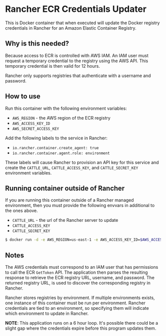 # Rancher ECR Credentials Updater

This is Docker container that when executed will update the Docker registry credentials in Rancher for an Amazon Elastic Container Registry.

## Why is this needed?

Because access to ECR is controlled with AWS IAM.
An IAM user must request a temporary credential to the registry using the AWS API.
This temporary credential is then valid for 12 hours.

Rancher only supports registries that authenticate with a username and password.

## How to use

Run this container with the following environment variables:
* `AWS_REGION` - the AWS region of the ECR registry
* `AWS_ACCESS_KEY_ID`
* `AWS_SECRET_ACCESS_KEY`

Add the following labels to the service in Rancher:
* `io.rancher.container.create_agent: true`
* `io.rancher.container.agent.role: environment`

These labels will cause Rancher to provision an API key for this service and create the `CATTLE_URL`, `CATTLE_ACCESS_KEY`, and `CATTLE_SECRET_KEY` environment variables.

## Running container outside of Rancher

If you are running this container outside of a Rancher managed environment, then you must provide the following envvars in additional to the ones above.
* `CATTLE_URL` - the url of the Rancher server to update
* `CATTLE_ACCESS_KEY`
* `CATTLE_SECRET_KEY`

```bash
$ docker run -d -e AWS_REGION=us-east-1 -e AWS_ACCESS_KEY_ID=$AWS_ACCESS_KEY_ID -e AWS_SECRET_ACCESS_KEY=$AWS_SECRET_ACCESS_KEY -e CATTLE_URL=http://rancher.mydomain.com -e CATTLE_ACCESS_KEY=$CATTLE_ACCESS_KEY -e CATTLE_SECRET_KEY=$CATTLE_SECRET_KEY objectpartners/rancher-ecr-credentials:latest
```

## Notes

The AWS credentials must correspond to an IAM user that has permissions to call the ECR `GetToken` API.
The application then parses the resulting response to retrieve the ECR registry URL, username, and password.
The returned registry URL, is used to discover the corresponding registry in Rancher.

Rancher stores registries by environment.
If multiple environments exists, one instance of this container must be run per environment.
Rancher credentials are tied to an environment, so specifying them will indicate which environment to update in Rancher.

__NOTE__: This application runs on a 6 hour loop. It's possible there could be a slight gap where the credentials expire before this program updates them.
